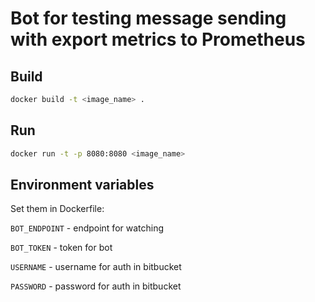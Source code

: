 # Bot for testing message sending with export metrics to Prometheus

## Build
```bash
docker build -t <image_name> .
```

## Run 
```bash
docker run -t -p 8080:8080 <image_name>
```

## Environment variables

Set them in Dockerfile:

`BOT_ENDPOINT` - endpoint for watching

`BOT_TOKEN` - token for bot

`USERNAME` - username for auth in bitbucket

`PASSWORD` - password for auth in bitbucket
